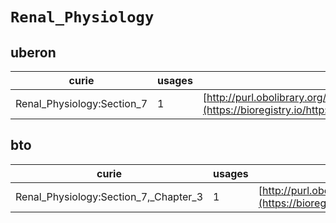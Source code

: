 # `Renal_Physiology`
## uberon
| curie                      |   usages | nodes                                                                                                                 |
|----------------------------|----------|-----------------------------------------------------------------------------------------------------------------------|
| Renal_Physiology:Section_7 |        1 | [http://purl.obolibrary.org/obo/UBERON:0008404](https://bioregistry.io/http://purl.obolibrary.org/obo/UBERON:0008404) |
## bto
| curie                                 |   usages | nodes                                                                                                           |
|---------------------------------------|----------|-----------------------------------------------------------------------------------------------------------------|
| Renal_Physiology:Section_7,_Chapter_3 |        1 | [http://purl.obolibrary.org/obo/BTO:0003576](https://bioregistry.io/http://purl.obolibrary.org/obo/BTO:0003576) |
